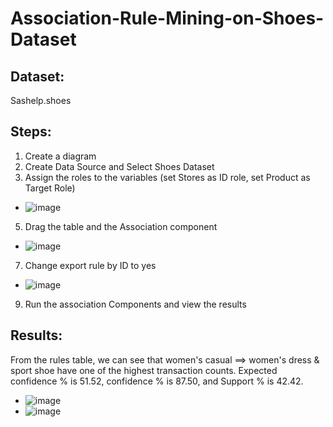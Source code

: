 # Association-Rule-Mining-on-Shoes-Dataset
**Dataset:** 
-
Sashelp.shoes

**Steps:**
-
1.  Create a diagram 
2.  Create Data Source and Select Shoes Dataset 
3.  Assign the roles to the variables (set Stores as ID role, set Product as Target Role)
- ![image](https://user-images.githubusercontent.com/98597962/160200762-ee7ea2cc-4978-4a09-93a5-cf29abca1242.png)
5.  Drag the table and the Association component
- ![image](https://user-images.githubusercontent.com/98597962/160200659-0309bb41-1c70-4998-9129-ce0c753c4c86.png)
7.  Change export rule by ID to yes
- ![image](https://user-images.githubusercontent.com/98597962/160200686-9acd03a9-8d85-4ee3-bc91-7e1172ccd0a2.png)   
9.  Run the association Components and view the results 


**Results:**
-
From the rules table, we can see that women's casual ==> women's dress & sport shoe have one of the highest transaction counts. Expected confidence % is 51.52, confidence % is 87.50, and Support % is 42.42.
- ![image](https://user-images.githubusercontent.com/98597962/160200872-57f22d33-0bb9-42a8-a248-27fe37179a8e.png)
- ![image](https://user-images.githubusercontent.com/98597962/160200953-95d05540-a268-4bca-914f-7325e2a0cfd8.png)
